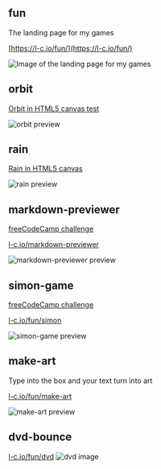## fun
The landing page for my games

[https://l-c.io/fun/](https://l-c.io/fun/)

![Image of the landing page for my games](https://l-c.io/github-img/fun.png)

## orbit
[Orbit in HTML5 canvas test](https://l-c.io/fun/orbit)

![orbit preview](https://i.imgur.com/A8F1UkM.png)

## rain
[Rain in HTML5 canvas](https://l-c.io/fun/rain)

![rain preview](https://i.imgur.com/UFd2sih.png)

## markdown-previewer
[freeCodeCamp challenge](https://www.freecodecamp.org/learn/front-end-development-libraries/front-end-development-libraries-projects/build-a-markdown-previewer)

[l-c.io/markdown-previewer](https://l-c.io/freecodecamp/markdown-previewer/)

![markdown-previewer preview](https://l-c.io/github-img/markdown-previewer.png)

## simon-game
[freeCodeCamp challenge](https://en.wikipedia.org/wiki/Simon_(game))

[l-c.io/fun/simon](https://l-c.io/fun/simon)

![simon-game preview](https://i.imgur.com/8u9ZbeW.png)

## make-art
Type into the box and your text turn into art

[l-c.io/fun/make-art](https://l-c.io/fun/make-art)

![make-art preview](https://i.imgur.com/SLAPIrT.png)

## dvd-bounce

[l-c.io/fun/dvd](https://l-c.io/fun/dvd/)
![dvd image](https://upload.wikimedia.org/wikipedia/commons/thumb/e/e7/DVD-Video_Logo.svg/1200px-DVD-Video_Logo.svg.png)
